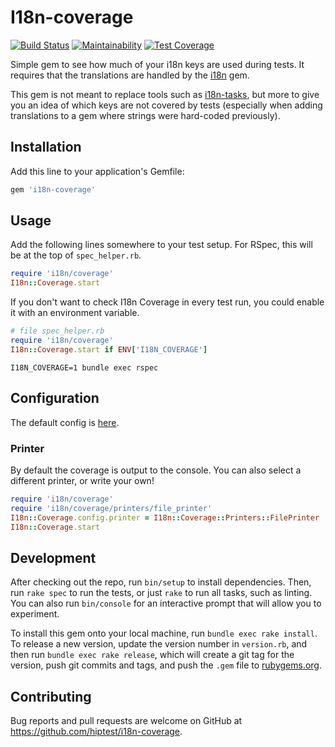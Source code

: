 # I18n-coverage
[![Build Status](https://travis-ci.org/hiptest/i18n-coverage.svg?branch=master)](https://travis-ci.org/hiptest/i18n-coverage)
[![Maintainability](https://api.codeclimate.com/v1/badges/30a359b5ad82800c5d35/maintainability)](https://codeclimate.com/github/hiptest/i18n-coverage/maintainability)
[![Test Coverage](https://api.codeclimate.com/v1/badges/30a359b5ad82800c5d35/test_coverage)](https://codeclimate.com/github/hiptest/i18n-coverage/test_coverage)

Simple gem to see how much of your i18n keys are used during tests. It requires that the translations are handled by the [i18n](https://rubygems.org/gems/i18n/) gem.

This gem is not meant to replace tools such as [i18n-tasks](https://rubygems.org/gems/i18n-tasks), but more to give you an idea of which keys are not covered by tests (especially when adding translations to a gem where strings were hard-coded previously).

## Installation

Add this line to your application's Gemfile:

```ruby
gem 'i18n-coverage'
```

## Usage

Add the following lines somewhere to your test setup. For RSpec, this will be at the top of `spec_helper.rb`.

```ruby
require 'i18n/coverage'
I18n::Coverage.start
```

If you don't want to check I18n Coverage in every test run, you could enable it with an environment variable.

```ruby
# file spec_helper.rb
require 'i18n/coverage'
I18n::Coverage.start if ENV['I18N_COVERAGE']
```

```shell
I18N_COVERAGE=1 bundle exec rspec
```

## Configuration

The default config is [here](lib/i18n/coverage/config.rb).

### Printer

By default the coverage is output to the console. You can also select a different printer, or write your own!

```ruby
require 'i18n/coverage'
require 'i18n/coverage/printers/file_printer'
I18n::Coverage.config.printer = I18n::Coverage::Printers::FilePrinter
I18n::Coverage.start
```

## Development

After checking out the repo, run `bin/setup` to install dependencies. Then, run `rake spec` to run the tests, or just `rake` to run all tasks, such as linting. You can also run `bin/console` for an interactive prompt that will allow you to experiment.

To install this gem onto your local machine, run `bundle exec rake install`. To release a new version, update the version number in `version.rb`, and then run `bundle exec rake release`, which will create a git tag for the version, push git commits and tags, and push the `.gem` file to [rubygems.org](https://rubygems.org).

## Contributing

Bug reports and pull requests are welcome on GitHub at https://github.com/hiptest/i18n-coverage.
